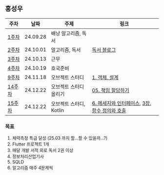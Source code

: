 ## 홍성우

| 주차 | 날짜 | 주제 | 링크 |
|--|--|--|--|
| [1주차](https://github.com/pknu-wap/M-TIL/blob/main/Redish03/Week01.md) | 24.09.28 | 배낭 알고리즘, 독서 |  |
| [2주차](https://github.com/pknu-wap/M-TIL/blob/main/Redish03/Week02.md) | 24.10.01 | 알고리즘, 독서 | [독서 블로그](https://blog.naver.com/pluto0303/223603245206) |
| [3주차](https://github.com/pknu-wap/M-TIL/blob/main/Redish03/Week03.md) | 24.10.13 | 근무 | |
| [4주차](https://github.com/pknu-wap/M-TIL/blob/main/Redish03/Week04.md) | 24.10.19 | 호국준비 | |
| [9주차](https://github.com/pknu-wap/M-TIL/blob/main/Redish03/Week09.md) | 24.11.18 | 오브젝트 스터디 | [1. 객체, 설계](https://wonderful-report-e58.notion.site/01-1465b07568ed80eb9176fd5df4de053f?pvs=4) |
| [14주차](https://github.com/pknu-wap/M-TIL/blob/main/Redish03/Week14.md) | 24.12.22 | 오브젝트 스터디 올리기 | [05. 책임 할당하기](https://wonderful-report-e58.notion.site/05-14f5b07568ed80dc8b72ccac771ce417?pvs=4) |
| [15주차](https://github.com/pknu-wap/M-TIL/blob/main/Redish03/Week14.md) | 24.12.22 | 오브젝트 스터디, Kotlin | [6. 메세지와 인터페이스](https://wonderful-report-e58.notion.site/06-1635b07568ed80a68058c5954e189d52?pvs=4), [3장. 함수 정의와 호출](http://wonderful-report-e58.notion.site) |


### 목표
1. 체력측정 특급 달성 (25.03 까지 할...할 수 있을까...?)
2. Flutter 프로젝트 1개
3. 매달 개발 서적 외로 독서 2권 이상
4. 정보처리산업기사
5. SQLD
6. 알고리즘 매주 4문제씩
